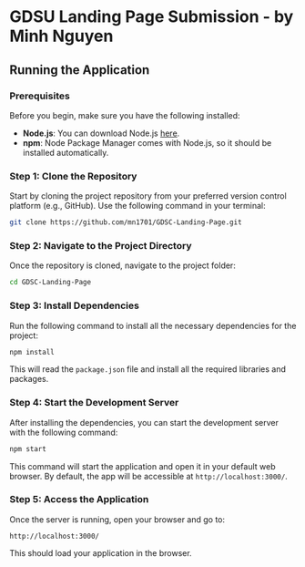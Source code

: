 # GDSU Landing Page Submission - by Minh Nguyen

## Running the Application

### Prerequisites

Before you begin, make sure you have the following installed:

- **Node.js**: You can download Node.js [here](https://nodejs.org/).
- **npm**: Node Package Manager comes with Node.js, so it should be installed automatically.

### Step 1: Clone the Repository

Start by cloning the project repository from your preferred version control platform (e.g., GitHub). Use the following command in your terminal:

```bash
git clone https://github.com/mn1701/GDSC-Landing-Page.git
```

### Step 2: Navigate to the Project Directory

Once the repository is cloned, navigate to the project folder:

```bash
cd GDSC-Landing-Page
```


### Step 3: Install Dependencies

Run the following command to install all the necessary dependencies for the project:

```bash
npm install
```

This will read the `package.json` file and install all the required libraries and packages.

### Step 4: Start the Development Server

After installing the dependencies, you can start the development server with the following command:

```bash
npm start
```

This command will start the application and open it in your default web browser. By default, the app will be accessible at `http://localhost:3000/`.

### Step 5: Access the Application

Once the server is running, open your browser and go to:

```
http://localhost:3000/
```

This should load your application in the browser.